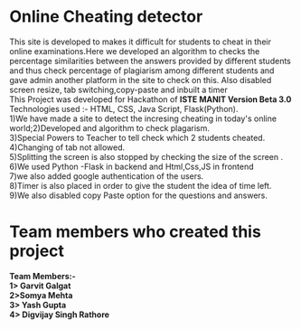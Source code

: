 # Online Cheating detector
This site is developed to  makes it difficult for students to cheat in their online examinations.Here we developed an algorithm to checks the percentage similarities between the answers provided by different students and thus check percentage of plagiarism among different students and gave admin another platform in the site to check on this.   Also disabled screen resize, tab switching,copy-paste and inbuilt a timer<br>
This Project was developed for Hackathon of <b>ISTE MANIT Version Beta 3.0</b>
Technologies used :- HTML, CSS, Java Script, Flask(Python).<br>
1)We have made a site to detect the incresing cheating in today's online world;2)Developed and algorithm to check plagarism.<br>
3)Special Powers to Teacher to tell check which 2 students cheated.<br>
4)Changing of tab not allowed.<br>
5)Splitting the screen is also stopped by checking the size of the screen .<br>
6)We used Python -Flask in backend and Html,Css,JS in frontend<br>
7)we also added google authentication of the users.<br>
8)Timer is also placed in order to give the student the idea of time left.<br>
9)We also disabled copy Paste option for the questions and answers.
# Team members who created this project
<b>
  Team Members:-<br>
  1> Garvit Galgat<br>
  2>Somya Mehta<br>
  3> Yash Gupta<br>
  4> Digvijay Singh Rathore
</b>
  
